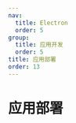 ```yaml
---
nav:
  title: Electron
  order: 5
group:
  title: 应用开发
  order: 5
title: 应用部署
order: 13
---
```


# 应用部署
